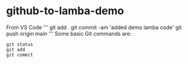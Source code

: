 # github-to-lamba-demo

From VS Code
'''
git add .
git commit -am 'added demo lamba code'
git push origin main
'''
Some basic Git commands are:
```
git status
git add
git commit
```
